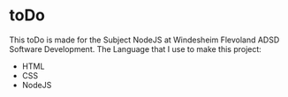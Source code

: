 # toDo

This toDo is made for the Subject NodeJS at Windesheim Flevoland ADSD Software Development. The Language that I use to make this project:

- HTML
- CSS
- NodeJS
